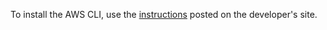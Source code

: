 To install the AWS CLI, use the [instructions](https://docs.aws.amazon.com/cli/latest/userguide/getting-started-install.html) posted on the developer's site.